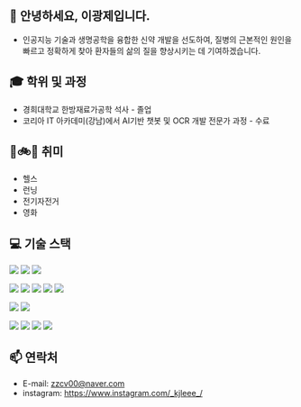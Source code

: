 ## 👋 안녕하세요, 이광제입니다. 
-  인공지능 기술과 생명공학을 융합한 신약 개발을 선도하여,
  질병의 근본적인 원인을 빠르고 정확하게 찾아 환자들의 삶의 질을 향상시키는 데 기여하겠습니다.

## 🎓 학위 및 과정
- 경희대학교 한방재료가공학 석사 - 졸업
- 코리아 IT 아카데미(강남)에서 AI기반 챗봇 및 OCR 개발 전문가 과정 - 수료

## 👀🚲💪 취미
- 헬스
- 런닝
- 전기자전거
- 영화

## 💻 기술 스택

<img src="https://img.shields.io/badge/HTML5-E34F26?style=flat-square&logo=html5&logoColor=white"/> <img src="https://img.shields.io/badge/CSS3-1572B6?style=flat-square&logo=css3&logoColor=white"/> <img src="https://img.shields.io/badge/JavaScript-F7DF1E?style=flat-square&logo=javascript&logoColor=black"/> 

<img src="https://img.shields.io/badge/Python-3776AB?style=flat-square&logo=Python&logoColor=white"/> <img src="https://img.shields.io/badge/Node.js-339933?style=flat-square&logo=Node.js&logoColor=white"/> <img src="https://img.shields.io/badge/YOLO-4479A1?style=flat-square&logo=YOLO&logoColor=white"/> <img src="https://img.shields.io/badge/PyTorch-E34F26?style=flat-square&logo=PyTorch&logoColor=white"/> <img src="https://img.shields.io/badge/OpenCV-000000?style=flat-square&logo=OpenCV&logoColor=white"/>



<img src="https://img.shields.io/badge/MongoDB-47A248?style=style=for-the-badge&logo=MongoDB&logoColor=white"/> <img src="https://img.shields.io/badge/MySQL-4479A1?style=flat-square&logo=MySQL&logoColor=white"/>

<img src="https://img.shields.io/badge/Google Colab-F9AB00?style=flat-square&logo=Google Colab&logoColor=white"/> <img src="https://img.shields.io/badge/PyCharm-000000?style=flat-square&logo=PyCharm&logoColor=white"/> <img src="https://img.shields.io/badge/Jupyter-E34F26??style=flat-square&logo=Jupyter&logoColor=white"/> <img src="https://img.shields.io/badge/VScode-4479A1?style=flat-square&logo=VScode&logoColor=white"/> 

## 📫 연락처
- E-mail: zzcv00@naver.com
- instagram: https://www.instagram.com/_kjleee_/





